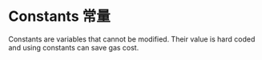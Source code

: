 # Constants 常量

Constants are variables that cannot be modified.
Their value is hard coded and using constants can save gas cost.




